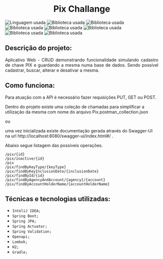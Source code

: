 <h1 align="center"> Pix Challange </h1>


![Linguagem usada](https://img.shields.io/badge/JAVA:-17-005100?style=for-the-badge)
![Biblioteca usada](https://img.shields.io/badge/Biblioteca:-Spring-3c0064?style=for-the-badge)
![Biblioteca usada](https://img.shields.io/badge/Biblioteca:-JPA-3c0064?style=for-the-badge)
![Biblioteca usada](https://img.shields.io/badge/Biblioteca:-Actuator-3c0064?style=for-the-badge)
![Biblioteca usada](https://img.shields.io/badge/Biblioteca:-Validation-3c0064?style=for-the-badge)
![Biblioteca usada](https://img.shields.io/badge/Biblioteca:-Openapi-3c0064?style=for-the-badge)
![Biblioteca usada](https://img.shields.io/badge/Biblioteca:-Lombok-3c0064?style=for-the-badge)
![Biblioteca usada](https://img.shields.io/badge/Biblioteca:-H2-3c0064?style=for-the-badge)


## Descrição do projeto:

<p align="justify">
Aplicativo Web - CRUD demonstrando funcionalidade simulando cadastro de chave PIX e guardando a mesma numa base de dados. Sendo possível cadastrar, buscar, alterar e desativar a mesma.

## Como funciona:

Para atuação com a API é necessário fazer requisições PUT, GET ou POST.
</p>
Dentro do projeto existe uma coleção de chamadas para simplificar a utilização da mesma com nome do arquivo Pix.postman_collection.json 
</p>
ou 
</p>
uma vez inicializada existe documentação gerada através do Swagger-UI na url http://localhost:8080/swagger-ui/index.html#/ .

Abaixo segue listagem das possíveis operações.
~~~
/pix/{id}
/pix/inactive/{id}
/pix
/pix/findByKeyType/{keyType}
/pix/findByKeyInclusionDate/{inclusionDate}
/pix/findById/{id}
/pix/findByAgencyAndAccount/{agency}/{account}
/pix/findByAccountHolderName/{accountHolderName}
~~~
</p>


## Técnicas e tecnologias utilizadas:

- ``InteliJ IDEA;``
- ``Spring Boot;``
- ``Spring JPA;``
- ``Spring Actuator;``
- ``Spring Validation;``
- ``Openapi;``
- ``Lombok;``
- ``H2;``
- ``Gradle;``
